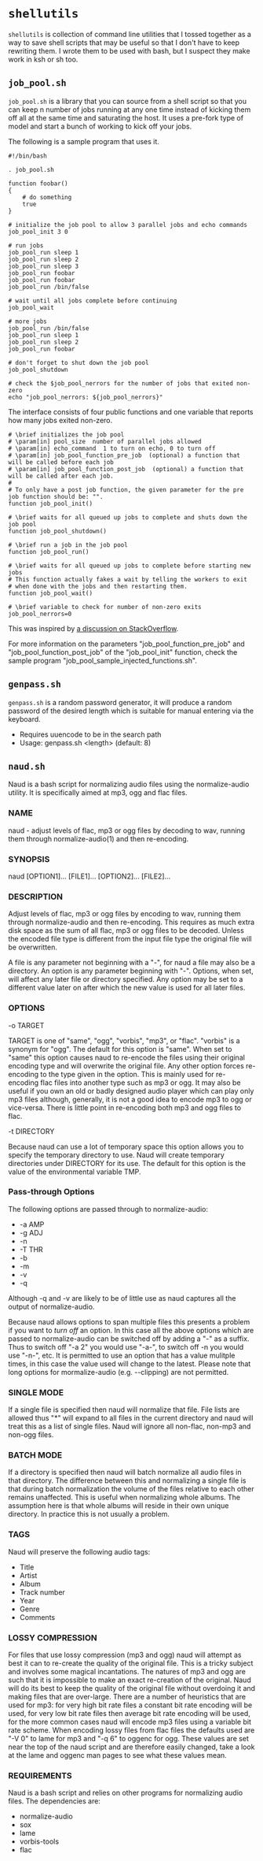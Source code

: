 # `shellutils`
`shellutils` is collection of command line utilities that I tossed together as a way to save shell scripts that may be useful so that I don't have to keep rewriting them.  I wrote them to be used with bash, but I suspect they make work in ksh or sh too.

## `job_pool.sh`
`job_pool.sh` is a library that you can source from a shell script so that you can keep n number of jobs running at any one time instead of kicking them off all at the same time and saturating the host.  It uses a pre-fork type of model and start a bunch of working to kick off your jobs.

The following is a sample program that uses it.

    #!/bin/bash
    
    . job_pool.sh
    
    function foobar()
    {
        # do something
        true
    }   
    
    # initialize the job pool to allow 3 parallel jobs and echo commands
    job_pool_init 3 0
    
    # run jobs
    job_pool_run sleep 1
    job_pool_run sleep 2
    job_pool_run sleep 3
    job_pool_run foobar
    job_pool_run foobar
    job_pool_run /bin/false
    
    # wait until all jobs complete before continuing
    job_pool_wait
    
    # more jobs
    job_pool_run /bin/false
    job_pool_run sleep 1
    job_pool_run sleep 2
    job_pool_run foobar
    
    # don't forget to shut down the job pool
    job_pool_shutdown

    # check the $job_pool_nerrors for the number of jobs that exited non-zero
    echo "job_pool_nerrors: ${job_pool_nerrors}"

The interface consists of four public functions and one variable that reports how many jobs exited non-zero.

    # \brief initializes the job pool
    # \param[in] pool_size  number of parallel jobs allowed
    # \param[in] echo_command  1 to turn on echo, 0 to turn off
    # \param[in] job_pool_function_pre_job  (optional) a function that will be called before each job
    # \param[in] job_pool_function_post_job  (optional) a function that will be called after each job. 
    # 
    # To only have a post job function, the given parameter for the pre job function should be: "".
    function job_pool_init()
    
    # \brief waits for all queued up jobs to complete and shuts down the job pool
    function job_pool_shutdown()
    
    # \brief run a job in the job pool
    function job_pool_run()
    
    # \brief waits for all queued up jobs to complete before starting new jobs
    # This function actually fakes a wait by telling the workers to exit
    # when done with the jobs and then restarting them.
    function job_pool_wait()

    # \brief variable to check for number of non-zero exits
    job_pool_nerrors=0

This was inspired by [a discussion on StackOverflow](http://stackoverflow.com/questions/6441509/how-to-write-a-process-pool-bash-shell).

For more information on the parameters "job_pool_function_pre_job" and "job_pool_function_post_job" of the "job_pool_init" function, check the sample program "job_pool_sample_injected_functions.sh".

## `genpass.sh`
`genpass.sh` is a random password generator, it will produce a random password of the desired length which is suitable
for manual entering via the keyboard.
- Requires uuencode to be in the search path
- Usage: genpass.sh \<length\> (default: 8)

## `naud.sh`

Naud is a bash script for normalizing audio files using the normalize-audio utility. 
It is specifically aimed at mp3, ogg and flac files.

### NAME
naud - adjust levels of flac, mp3 or ogg files by decoding to wav, running them 
through normalize-audio(1) and then re-encoding.

### SYNOPSIS
naud [OPTION1]... [FILE1]... [OPTION2]... [FILE2]...

### DESCRIPTION
Adjust levels of flac, mp3 or ogg files by encoding to wav, running them through 
normalize-audio and then re-encoding. This requires as much extra disk space as the 
sum of all flac, mp3 or ogg files to be decoded. Unless the encoded file type is 
different from the input file type the original file will be overwritten.

A file is any parameter not beginning with a "-", for naud a file may also be a 
directory. An option is any parameter beginning with "-". Options, when set, will 
affect any later file or directory specified. Any option may be set to a different 
value later on after which the new value is used for all later files.

### OPTIONS
-o TARGET

TARGET is one of "same", "ogg", "vorbis", "mp3", or "flac". "vorbis" is a synonym for 
"ogg". The default for this option is "same". When set to "same" this option causes 
naud to re-encode the files using their original encoding type and will overwrite the 
original file. Any other option forces re-encoding to the type given in the option. 
This is mainly used for re-encoding flac files into another type such as mp3 or ogg. 
It may also be useful if you own an old or badly designed audio player which can play 
only mp3 files although, generally, it is not a good idea to encode mp3 to ogg or 
vice-versa. There is little point in re-encoding both mp3 and ogg files to flac.

-t DIRECTORY

Because naud can use a lot of temporary space this option allows you to specify the 
temporary directory to use. Naud will create temporary directories under DIRECTORY for 
its use. The default for this option is the value of the environmental variable TMP.

### Pass-through Options
The following options are passed through to normalize-audio:
- -a AMP
- -g ADJ
- -n
- -T THR
- -b
- -m
- -v
- -q

Although -q and -v are likely to be of little use as naud captures all the output of 
normalize-audio.

Because naud allows options to span multiple files this presents a problem if you want 
to *turn off* an option. In this case all the above options which are passed to 
normalize-audio can be switched off by adding a "-" as a suffix. Thus to switch off 
"-a 2" you would use "-a-", to switch off -n you would use "-n-", etc. It is permitted 
to use an option that has a value mulitple times, in this case the value used will 
change to the latest. Please note that long options for mormalize-audio (e.g. 
--clipping) are not permitted.

### SINGLE MODE
If a single file is specified then naud will normalize that file. File lists are 
allowed thus "\*" will expand to all files in the current directory and naud will 
treat this as a list of single files. Naud will ignore all non-flac, non-mp3 and 
non-ogg files.

### BATCH MODE
If a directory is specified then naud will batch normalize all audio files in that 
directory. The difference between this and normalizing a single file is that during 
batch normalization the volume of the files relative to each other remains unaffected. 
This is useful when normalizing whole albums. The assumption here is that whole albums 
will reside in their own unique directory. In practice this is not usually a problem.

### TAGS
Naud will preserve the following audio tags:
- Title
- Artist
- Album
- Track number
- Year
- Genre
- Comments

### LOSSY COMPRESSION
For files that use lossy compression (mp3 and ogg) naud will attempt as best it can to 
re-create the quality of the original file. This is a tricky subject and involves some 
magical incantations. The natures of mp3 and ogg are such that it is impossible to 
make an exact re-creation of the original. Naud will do its best to keep the quality 
of the original file without overdoing it and making files that are over-large. There 
are a number of heuristics that are used for mp3: for very high bit rate files a 
constant bit rate encoding will be used, for very low bit rate files then average bit 
rate encoding will be used, for the more common cases naud will encode mp3 files using 
a variable bit rate scheme. When encoding lossy files from flac files the defaults 
used are "-V 0" to lame for mp3 and "-q 6" to oggenc for ogg. These values are set 
near the top of the naud script and are therefore easily changed, take a look at the 
lame and oggenc man pages to see what these values mean.

### REQUIREMENTS
Naud is a bash script and relies on other programs for normalizing audio files. The 
dependencies are:
- normalize-audio
- sox
- lame
- vorbis-tools
- flac
